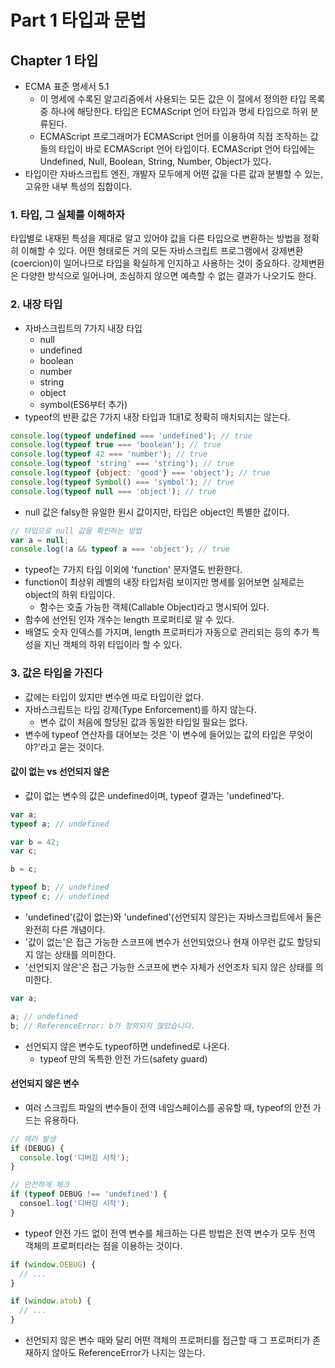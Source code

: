 # Part 1 타입과 문법

## Chapter 1 타입

- ECMA 표준 명세서 5.1
  - 이 명세에 수록된 알고리즘에서 사용되는 모든 값은 이 절에서 정의한 타입 목록 중 하나에 해당한다. 타입은 ECMAScript 언어 타입과 명세 타입으로 하위 분류된다.
  - ECMAScript 프로그래머가 ECMAScript 언어를 이용하여 직접 조작하는 값들의 타입이 바로 ECMAScript 언어 타입이다. ECMAScript 언어 타입에는 Undefined, Null, Boolean, String, Number, Object가 있다.
- 타입이란 자바스크립트 엔진, 개발자 모두에게 어떤 값을 다른 값과 분별할 수 있는, 고유한 내부 특성의 집합이다.

### 1. 타입, 그 실체를 이해하자

<p>
  타입별로 내재된 특성을 제대로 알고 있어야 값을 다른 타입으로 변환하는 방법을 정확히 이해할 수 있다. 어떤 형태로든 거의 모든 자바스크립트 프로그램에서 강제변환(coercion)이 일어나므로 타입을 확실하게 인지하고 사용하는 것이 중요하다. 강제변환은 다양한 방식으로 일어나며, 조심하지 않으면 예측할 수 없는 결과가 나오기도 한다.
</p>

### 2. 내장 타입

- 자바스크립트의 7가지 내장 타입
  - null
  - undefined
  - boolean
  - number
  - string
  - object
  - symbol(ES6부터 추가)
- typeof의 반환 값은 7가지 내장 타입과 1대1로 정확히 매치되지는 않는다.

```javascript
console.log(typeof undefined === 'undefined'); // true
console.log(typeof true === 'boolean'); // true
console.log(typeof 42 === 'number'); // true
console.log(typeof 'string' === 'string'); // true
console.log(typeof {object: 'good'} === 'object'); // true
console.log(typeof Symbol() === 'symbol'); // true
console.log(typeof null === 'object'); // true
```

- null 값은 falsy한 유일한 원시 값이지만, 타입은 object인 특별한 값이다.

```javascript
// 타입으로 null 값을 확인하는 방법
var a = null;
console.log(!a && typeof a === 'object'); // true
```

- typeof는 7가지 타입 이외에 'function' 문자열도 반환한다.
- function이 최상위 레벨의 내장 타입처럼 보이지만 명세를 읽어보면 실제로는 object의 하위 타입이다.
  - 함수는 호출 가능한 객체(Callable Object)라고 명시되어 있다.
- 함수에 선언된 인자 개수는 length 프로퍼티로 알 수 있다.
- 배열도 숫자 인덱스를 가지며, length 프로퍼티가 자동으로 관리되는 등의 추가 특성을 지닌 객체의 하위 타입이라 할 수 있다.

### 3. 값은 타입을 가진다

- 값에는 타입이 있지만 변수엔 따로 타입이란 없다.
- 자바스크립트는 타입 강제(Type Enforcement)를 하지 않는다.
  - 변수 값이 처음에 할당된 값과 동일한 타입일 필요는 없다.
- 변수에 typeof 연산자를 대어보는 것은 '이 변수에 들어있는 값의 타입은 무엇이야?'라고 묻는 것이다.

#### 값이 없는 vs 선언되지 않은

- 값이 없는 변수의 값은 undefined이며, typeof 결과는 'undefined'다.

```javascript
var a;
typeof a; // undefined

var b = 42;
var c;

b = c;

typeof b; // undefined
typeof c; // undefined
```

- 'undefined'(값이 없는)와 'undefined'(선언되지 않은)는 자바스크립트에서 둘은 완전히 다른 개념이다.
- '값이 없는'은 접근 가능한 스코프에 변수가 선언되었으나 현재 아무런 값도 할당되지 않는 상태를 의미한다.
- '선언되지 않은'은 접근 가능한 스코프에 변수 자체가 선언조차 되지 않은 상태를 의미한다.

```javascript
var a;

a; // undefined
b; // ReferenceError: b가 정의되지 않았습니다.
```

- 선언되지 않은 변수도 typeof하면 undefined로 나온다.
  - typeof 만의 독특한 안전 가드(safety guard)

#### 선언되지 않은 변수

- 여러 스크립트 파일의 변수들이 전역 네임스페이스를 공유할 때, typeof의 안전 가드는 유용하다.

```javascript
// 에러 발생
if (DEBUG) {
  console.log('디버깅 시작');
}

// 안전하게 체크
if (typeof DEBUG !== 'undefined') {
  consoel.log('디버깅 시작');
}
```

- typeof 안전 가드 없이 전역 변수를 체크하는 다른 방법은 전역 변수가 모두 전역 객체의 프로퍼티라는 점을 이용하는 것이다.

```javascript
if (window.DEBUG) {
  // ...
}

if (window.atob) {
  // ...
}
```

- 선언되지 않은 변수 때와 달리 어떤 객체의 프로퍼티를 접근할 때 그 프로퍼티가 존재하지 않아도 ReferenceError가 나지는 않는다.
